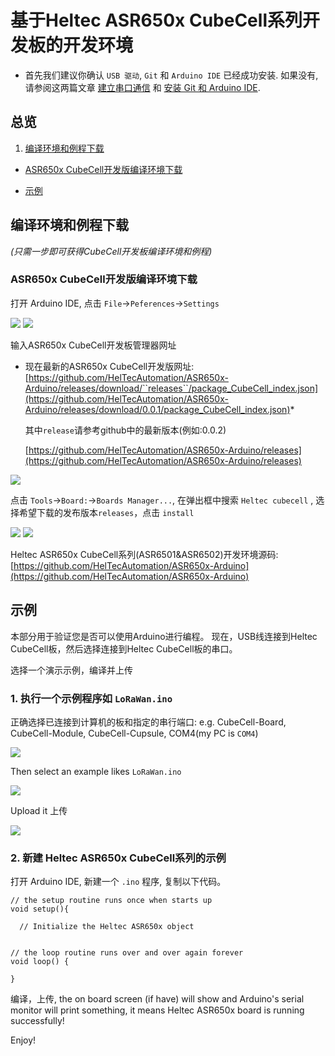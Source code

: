 # 基于Heltec ASR650x CubeCell系列开发板的开发环境 
- 首先我们建议你确认 `USB 驱动`, `Git` 和 `Arduino IDE` 已经成功安装. 如果没有, 请参阅这两篇文章 [建立串口通信](/zh_CN/user_manual/establish_serial_connection) 和 [安装 Git 和 Arduino IDE](/zh_CN/user_manual/how_to_install_git_and_arduino).

## 总览

1. [编译环境和例程下载](#编译环境和例程下载)
- [ASR650x CubeCell开发版编译环境下载](#ASR650x-CubeCell开发版编译环境下载)

- [示例](#示例)  

## 编译环境和例程下载

*(只需一步即可获得CubeCell开发板编译环境和例程)*

### ASR650x CubeCell开发版编译环境下载

打开 Arduino IDE, 点击 `File`->`Peferences`->`Settings`

<img src="img/how_to_install_ASR650x_Arduino/01.png">

<img src="img/how_to_install_ASR650x_Arduino/02.png">

输入ASR650x CubeCell开发板管理器网址

* 现在最新的ASR650x CubeCell开发版网址: [https://github.com/HelTecAutomation/ASR650x-Arduino/releases/download/``releases``/package_CubeCell_index.json](https://github.com/HelTecAutomation/ASR650x-Arduino/releases/download/0.0.1/package_CubeCell_index.json)*

  其中```release```请参考github中的最新版本(例如:0.0.2)

  [https://github.com/HelTecAutomation/ASR650x-Arduino/releases](https://github.com/HelTecAutomation/ASR650x-Arduino/releases)

<img src="img/how_to_install_ASR650x_Arduino/03.png">

点击 `Tools`->`Board:`->`Boards Manager...`, 在弹出框中搜索 `Heltec cubecell` , 选择希望下载的发布版本`releases`，点击 `install`

<img src="img/how_to_install_ASR650x_Arduino/04.png">

<img src="img/how_to_install_ASR650x_Arduino/05.png">

Heltec ASR650x CubeCell系列(ASR6501&ASR6502)开发环境源码: [https://github.com/HelTecAutomation/ASR650x-Arduino](https://github.com/HelTecAutomation/ASR650x-Arduino)


## 示例

本部分用于验证您是否可以使用Arduino进行编程。 现在，USB线连接到Heltec CubeCell板，然后选择连接到Heltec CubeCell板的串口。

选择一个演示示例，编译并上传

### 1. 执行一个示例程序如 `LoRaWan.ino`

正确选择已连接到计算机的板和指定的串行端口: e.g. CubeCell-Board, CubeCell-Module, CubeCell-Cupsule, COM4(my PC is `COM4`)

<img src="img/how_to_install_ASR650x_Arduino/06.png">

Then select an example likes `LoRaWan.ino`

<img src="img/how_to_install_ASR650x_Arduino/07.png">

Upload it 上传

<img src="img/how_to_install_ASR650x_Arduino/08.png">

### 2. 新建 Heltec ASR650x CubeCell系列的示例

打开 Arduino IDE, 新建一个 `.ino` 程序, 复制以下代码。

```arduino
// the setup routine runs once when starts up
void setup(){

  // Initialize the Heltec ASR650x object


// the loop routine runs over and over again forever
void loop() {

}
```

编译，上传, the on board screen (if have) will show and Arduino's serial monitor will print something, it means Heltec ASR650x board is running successfully!

Enjoy!


